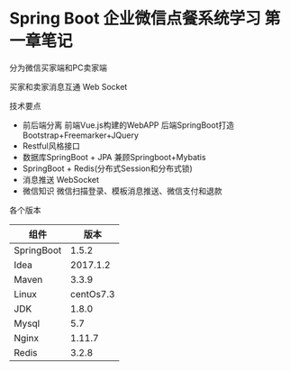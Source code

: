 Spring Boot 企业微信点餐系统学习 第一章笔记
====
分为微信买家端和PC卖家端

买家和卖家消息互通 Web Socket

技术要点

+ 前后端分离 前端Vue.js构建的WebAPP 后端SpringBoot打造 Bootstrap+Freemarker+JQuery
+ Restful风格接口
+ 数据库SpringBoot + JPA 兼顾Springboot+Mybatis
+ SpringBoot + Redis(分布式Session和分布式锁)
+ 消息推送 WebSocket
+ 微信知识 微信扫描登录、模板消息推送、微信支付和退款

各个版本
  
| 组件      |  版本      |
| ---       |  ----     | 
| SpringBoot|  1.5.2    |
| Idea      |  2017.1.2 |
| Maven     |  3.3.9    |
| Linux     |  centOs7.3|
| JDK       |  1.8.0    |
| Mysql     |  5.7      |
| Nginx     |  1.11.7   |
| Redis     |  3.2.8    | 
